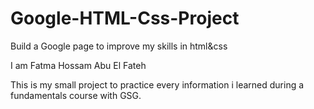 # Google-HTML-Css-Project
Build a Google page to improve my skills in html&amp;css

I am Fatma Hossam Abu El Fateh 

This is my small project to practice every information i learned during a fundamentals  course with GSG. 
